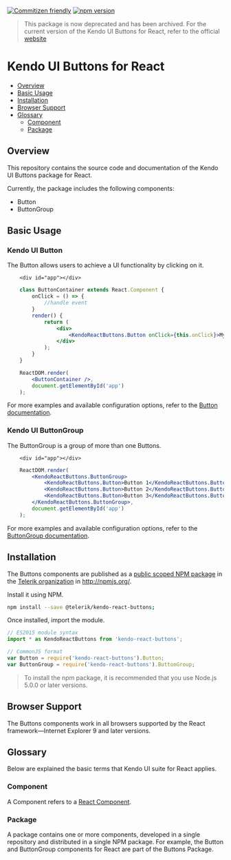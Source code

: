 [![Commitizen friendly](https://img.shields.io/badge/commitizen-friendly-brightgreen.svg)](http://commitizen.github.io/cz-cli/)
[![npm version](https://badge.fury.io/js/%40telerik%2Fkendo-react-buttons.svg)](https://badge.fury.io/js/%40telerik%2Fkendo-react-buttons)

>This package is now deprecated and has been archived. For the current version of the Kendo UI Buttons for React, refer to the official [website](https://www.telerik.com/kendo-react-ui/components/)

# Kendo UI Buttons for React

* [Overview](https://github.com/telerik/kendo-react-buttons#overview)
* [Basic Usage](https://github.com/telerik/kendo-react-buttons#basic-usage)
* [Installation](https://github.com/telerik/kendo-react-buttons#installation)
* [Browser Support](https://github.com/telerik/kendo-react-buttons#browser-support)
* [Glossary](https://github.com/telerik/kendo-react-buttons#glossary)
  * [Component](https://github.com/telerik/kendo-react-buttons#component)
  * [Package](https://github.com/telerik/kendo-react-buttons#package)

## Overview

This repository contains the source code and documentation of the Kendo UI Buttons package for React.

Currently, the package includes the following components:

* Button
* ButtonGroup

## Basic Usage

### Kendo UI Button 

The Button allows users to achieve a UI functionality by clicking on it.

```html-preview
    <div id="app"></div>
```
```jsx
    class ButtonContainer extends React.Component {
        onClick = () => {
            //handle event
        }
        render() {
            return (
                <div>
                    <KendoReactButtons.Button onClick={this.onClick}>My Button</KendoReactButtons.Button>
                </div>
            );
        }
    }

    ReactDOM.render(
        <ButtonContainer />,
        document.getElementById('app')
    );    
```

For more examples and available configuration options, refer to the [Button documentation](https://github.com/telerik/kendo-react-buttons/blob/master/docs/button/index.md).

### Kendo UI ButtonGroup 

The ButtonGroup is a group of more than one Buttons.

```html-preview
    <div id="app"></div>
```
```jsx
    ReactDOM.render(
        <KendoReactButtons.ButtonGroup>
            <KendoReactButtons.Button>Button 1</KendoReactButtons.Button>
            <KendoReactButtons.Button>Button 2</KendoReactButtons.Button>
            <KendoReactButtons.Button>Button 3</KendoReactButtons.Button>
        </KendoReactButtons.ButtonGroup>,
        document.getElementById('app')
    );    
```

For more examples and available configuration options, refer to the [ButtonGroup documentation](https://github.com/telerik/kendo-react-buttons/blob/master/docs/buttongroup/index.md).

## Installation

The Buttons components are published as a [public scoped NPM package](https://docs.npmjs.com/misc/scope) in the [Telerik organization](https://www.npmjs.com/~telerik) in http://npmjs.org/.

Install it using NPM.

```sh
npm install --save @telerik/kendo-react-buttons;
```

Once installed, import the module.

```jsx
// ES2015 module syntax
import * as KendoReactButtons from 'kendo-react-buttons';
```
```jsx
// CommonJS format
var Button = require('kendo-react-buttons').Button;
var ButtonGroup = require('kendo-react-buttons').ButtonGroup;
```

> To install the npm package, it is recommended that you use Node.js 5.0.0 or later versions.

## Browser Support

The Buttons components work in all browsers supported by the React framework&mdash;Internet Explorer 9 and later versions.

## Glossary

Below are explained the basic terms that Kendo UI suite for React applies.

### Component

A Component refers to a [React Component](https://facebook.github.io/react/docs/jsx-in-depth.html#html-tags-vs.-react-components).

### Package

A package contains one or more components, developed in a single repository and distributed in a single NPM package. For example, the Button and ButtonGroup components for React are part of the Buttons Package.
